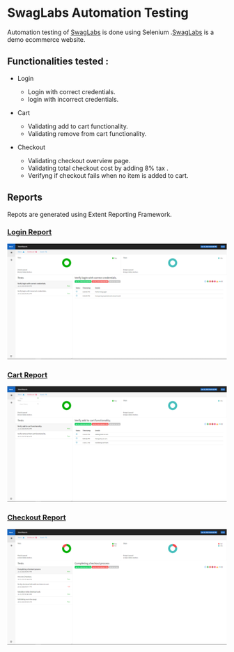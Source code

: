 # SwagLabs Automation Testing

Automation testing of [SwagLabs](https://www.saucedemo.com/) is done using Selenium .[SwagLabs](https://www.saucedemo.com/) is a demo ecommerce website.

## Functionalities tested :

 - Login 
    - Login with correct credentials.
    - login with incorrect credentials.
    
 - Cart
    - Validating add to cart functionality.
    - Validating remove from cart functionality.
    
 - Checkout
    - Validating checkout overview page.
    - Validating total checkout cost by adding 8% tax .
    - Verifyng if checkout fails when no item is added to cart.

## Reports

Repots are generated using Extent Reporting Framework.

### [Login Report](./reports/swagLabsTestReport-Login.html)
![Login report](./reports/SwagLabs-Login.png)

### [Cart Report](./reports/swagLabsTestReport-Cart.html)
![Cart report](./reports/SwagLabs-Cart.png)

### [Checkout Report](./reports/swagLabsTestReport-Checkout.html)
![Checkout report](./reports/SwagLabs-Checkout.png)
